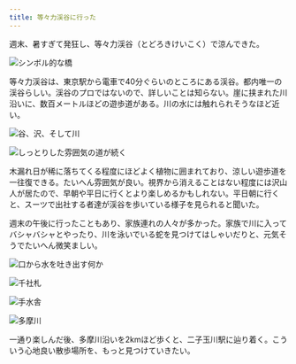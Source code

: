 ```yaml
---
title: 等々力渓谷に行った
---
```

週末、暑すぎて発狂し、等々力渓谷（とどろきけいこく）で涼んできた。

![](https://lh5.googleusercontent.com/TR1-LEPRnco8siR7MFtQAEij8eop0wzBTAJxRHoTQlw4qTlU_OYEronjV2tNA_1xZVW_8AjV_hx9j_V7KNRI6stXf5WLBeciBQq97ZQENqGFhYp2rJuCje4OEEAnc0v8PCdktO7GjUGJX0B_dCxAjaTQ7In2eje7OouhgEI-HKBYWpcMu2JMFtzFvg "シンボル的な橋")

等々力渓谷は、東京駅から電車で40分ぐらいのところにある渓谷。都内唯一の渓谷らしい。渓谷のプロではないので、詳しいことは知らない。崖に挟まれた川沿いに、数百メートルほどの遊歩道がある。川の水には触れられそうなほど近い。

![](https://lh3.googleusercontent.com/7eEC1bjmLXr-36xZa9U9wb7ctGoLTxZ3omlRe8eDXo5iwKyddOCAgF_UBjCvO_WdpIfHwOPfzQGe96FnMp__oNcZGunEg03oRqsHf5VbPw9ESHhKOVQxOaKHNSx5GOBJWiLj2Mm6noa-zEWZVfwtJepDmvMvw0KcmjaIQQvh7Mpbua9CuP1l4l8TWA "谷、沢、そして川")

![](https://lh3.googleusercontent.com/14bWsZDJDnfdgj4S5Di20RgOnd9_eTj9NSPYUt7fS6_6uAMpufQOjSa1Eq0AM--edWvFkWSe0dAqr7rWosrEDJohVp9KgPW0B6HmeFfA1_cDWi23OZvZzP0jWyP7zfJkT9LadNrdLMcGtZOw1xt1wNtruqBqRHHxgUN6IcvGrjUiVVTk__uPjyz3GQ "しっとりした雰囲気の道が続く")

木漏れ日が稀に落ちてくる程度にほどよく植物に囲まれており、涼しい遊歩道を一往復できる。たいへん雰囲気が良い。視界から消えることはない程度には沢山人が居たので、早朝や平日に行くとより楽しめるかもしれない。平日朝に行くと、スーツで出社する者達が渓谷を歩いている様子を見られると聞いた。

週末の午後に行ったこともあり、家族連れの人々が多かった。家族で川に入ってバシャバシャとやったり、川を泳いでいる蛇を見つけてはしゃいだりと、元気そうでたいへん微笑ましい。

![](https://lh4.googleusercontent.com/LoB3oWr6O4sFTCUUUpT9iz5QJ0KX9---lFvoDiodL0RsQGHVqCfOs7YbHsI7IygRz5GQ6u2vUfJ714aMdSEfGElusqJWwRw0gN_tBc90yHSC9_9owHs_FIrKLhjGwwDiV-S-menTQ7BDqXHgnQxGOrnlYOGFtUREIrIXNPqcjnirW5FabUNsOP-TdQ "口から水を吐き出す何か")

![](https://lh4.googleusercontent.com/iF3FEDTBh4tpteKe39pvdGlYjtwXBdJDYUUR4IlIBXOOlsgsKK575zAlrrsdYJxabjpbk5AlCe02QMflYjvgNQRoI_nJpVdHNlMkHzUzqGMjXMY8-jby_3n5wAqM0ypPA4sg5PUIpb_oSD-gcFUT5-NMdwmTxIOUn85s2VCKAtSMnsS44-yQsRKGbg "千社札")

![](https://lh3.googleusercontent.com/D4QoE0IAShyji7XgrCkfG5z9Fra4ehdQmOi-HCX4uNiR1nKB0OlNkUOt_RFT3ONdrFwxTyEC8iFLgEuMHdyFMCT2oxYr1g_i2LfWtkaScCEZ9cL3uvIHiAOzrwVEi77DeMVdCneQOIVSMLkziBQmGCN0EM67H7a64W__skk9iYMzkSVgjQQ1zxo8Cg "手水舎")

![](https://lh6.googleusercontent.com/h3dyHtxOV0klGJQASgyEbXmnPFX16VOKm_KdPWi-Y59riB6KqG7WzEQbztURZqI_yJeclUo48Isp2e6eZMwI-RhCnX2Vel11KaRJQTCLZziIfJffhBjNkHVTMxZ4Cnm837OLm85nptNdSKa-xetfBs7Tn4-It46zYFur_zpOaPtU-eiax-mtN0tKaw "多摩川")

一通り楽しんだ後、多摩川沿いを2kmほど歩くと、二子玉川駅に辿り着く。こういう心地良い散歩場所を、もっと見つけていきたい。
